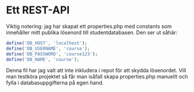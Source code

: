 # Ett REST-API

Viktig notering: jag har skapat ett properties.php med constants som innehåller mitt publika lösenord till studentdatabasen. Den ser ut såhär: 

```php
define('DB_HOST', 'localhost');
define('DB_USERNAME', 'course');
define('DB_PASSWORD', 'course123');
define('DB_NAME', 'course');
```
Denna fil har jag valt att inte inkludera i repot för att skydda lösenordet. Vill man testköra projektet så får man isåfall skapa properties.php manuellt och fylla i databasuppgifterna på egen hand.